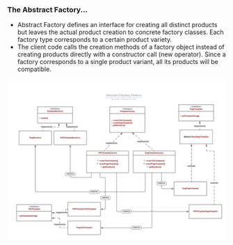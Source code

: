 ### The Abstract Factory...
<ul>
    <li>
    Abstract Factory defines an interface for creating all distinct products but leaves the actual product creation to concrete factory classes. Each factory type corresponds to a certain product variety.
    </li>
    <li>
    The client code calls the creation methods of a factory object instead of creating products directly with a constructor call (new operator). Since a factory corresponds to a single product variant, all its products will be compatible.
    </li>
</ul>

<img src="AbstractFactory-diagram-UML.png" alt="UML here" />